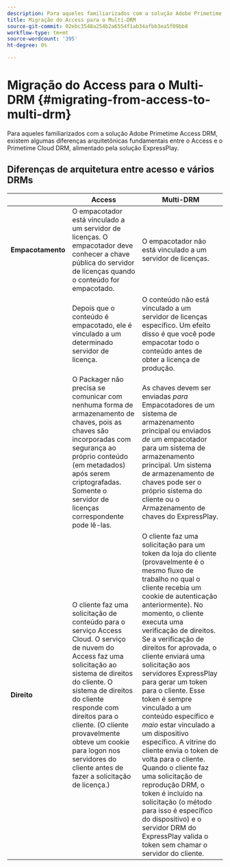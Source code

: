 ```yaml
---
description: Para aqueles familiarizados com a solução Adobe Primetime Access DRM, existem algumas diferenças arquitetônicas fundamentais entre o Access e o Primetime Cloud DRM, alimentado pela solução ExpressPlay.
title: Migração do Access para o Multi-DRM
source-git-commit: 02ebc3548a254b2a6554f1ab34afbb3ea5f09bb8
workflow-type: tm+mt
source-wordcount: '395'
ht-degree: 0%

---
```


# Migração do Access para o Multi-DRM {#migrating-from-access-to-multi-drm}

Para aqueles familiarizados com a solução Adobe Primetime Access DRM, existem algumas diferenças arquitetônicas fundamentais entre o Access e o Primetime Cloud DRM, alimentado pela solução ExpressPlay.

## Diferenças de arquitetura entre acesso e vários DRMs

|  | Access | Multi-DRM |
|---|---|---|
| **Empacotamento** | O empacotador está vinculado a um servidor de licenças. O empacotador deve conhecer a chave pública do servidor de licenças quando o conteúdo for empacotado. | O empacotador não está vinculado a um servidor de licenças. |
|  | Depois que o conteúdo é empacotado, ele é vinculado a um determinado servidor de licença. | O conteúdo não está vinculado a um servidor de licenças específico. Um efeito disso é que você pode empacotar todo o conteúdo antes de obter a licença de produção. |
|  | O Packager não precisa se comunicar com nenhuma forma de armazenamento de chaves, pois as chaves são incorporadas com segurança ao próprio conteúdo (em metadados) após serem criptografadas. Somente o servidor de licenças correspondente pode lê-las. | As chaves devem ser enviadas *para* Empacotadores de um sistema de armazenamento principal ou enviados *de* um empacotador para um sistema de armazenamento principal. Um sistema de armazenamento de chaves pode ser o próprio sistema do cliente ou o Armazenamento de chaves do ExpressPlay. |
| **Direito** | O cliente faz uma solicitação de conteúdo para o serviço Access Cloud. O serviço de nuvem do Access faz uma solicitação ao sistema de direitos do cliente. O sistema de direitos do cliente responde com direitos para o cliente. (O cliente provavelmente obteve um cookie para logon nos servidores do cliente antes de fazer a solicitação de licença.) | O cliente faz uma solicitação para um token da loja do cliente (provavelmente é o mesmo fluxo de trabalho no qual o cliente recebia um cookie de autenticação anteriormente). No momento, o cliente executa uma verificação de direitos. Se a verificação de direitos for aprovada, o cliente enviará uma solicitação aos servidores ExpressPlay para gerar um token para o cliente. Esse token é sempre vinculado a um conteúdo específico e *maio* estar vinculado a um dispositivo específico. A vitrine do cliente envia o token de volta para o cliente. Quando o cliente faz uma solicitação de reprodução DRM, o token é incluído na solicitação (o método para isso é específico do dispositivo) e o servidor DRM do ExpressPlay valida o token sem chamar o servidor do cliente. |
